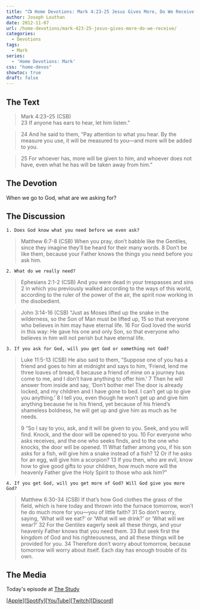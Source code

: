 ```yaml
---
title: "📺 Home Devotions: Mark 4:23-25 Jesus Gives More, Do We Receive?"
author: Joseph Louthan
date: 2012-11-07
url: /home-devotions/mark-423-25-jesus-gives-more-do-we-receive/
categories:
  - Devotions
tags:
  - Mark
series:
  - 'Home Devotions: Mark'
css: "home-devos"
showtoc: true
draft: false
---
```

## The Text
>Mark 4:23–25 (CSB)  
> 23  If anyone has ears to hear, let him listen.” 

> 24  And he said to them, “Pay attention to what you hear. By the measure you use, it will be measured to you—and more will be added to you. 

> 25  For whoever has, more will be given to him, and whoever does not have, even what he has will be taken away from him.”

## The Devotion

When we go to God, what are we asking for?

## The Discussion

```text
1. Does God know what you need before we even ask?
```

>Matthew 6:7-8 (CSB) When you pray, don’t babble like the Gentiles, since they imagine they’ll be heard for their many words. 8 Don’t be like them, because your Father knows the things you need before you ask him.

```text
2. What do we really need?
```

>Ephesians 2:1-2 (CSB) And you were dead in your trespasses and sins 2 in which you previously walked according to the ways of this world, according to the ruler of the power of the air, the spirit now working in the disobedient.

>John 3:14-16 (CSB) “Just as Moses lifted up the snake in the wilderness, so the Son of Man must be lifted up, 15 so that everyone who believes in him may have eternal life. 16 For God loved the world in this way: He gave his one and only Son, so that everyone who believes in him will not perish but have eternal life.

```text
3. If you ask for God, will you get God or something not God?
```

>Luke 11:5-13 (CSB) He also said to them, “Suppose one of you has a friend and goes to him at midnight and says to him, ‘Friend, lend me three loaves of bread, 6 because a friend of mine on a journey has come to me, and I don’t have anything to offer him.’ 7 Then he will answer from inside and say, ‘Don’t bother me! The door is already locked, and my children and I have gone to bed. I can’t get up to give you anything.’ 8 I tell you, even though he won’t get up and give him anything because he is his friend, yet because of his friend’s shameless boldness, he will get up and give him as much as he needs.
>
>9 “So I say to you, ask, and it will be given to you. Seek, and you will find. Knock, and the door will be opened to you. 10 For everyone who asks receives, and the one who seeks finds, and to the one who knocks, the door will be opened. 11 What father among you, if his son asks for a fish, will give him a snake instead of a fish? 12 Or if he asks for an egg, will give him a scorpion? 13 If you then, who are evil, know how to give good gifts to your children, how much more will the heavenly Father give the Holy Spirit to those who ask him?”

```text
4. If you get God, will you get more of God? Will God give you more God?
```

>Matthew 6:30-34 (CSB) If that’s how God clothes the grass of the field, which is here today and thrown into the furnace tomorrow, won’t he do much more for you—you of little faith? 31 So don’t worry, saying, ‘What will we eat?’ or ‘What will we drink?’ or ‘What will we wear?’ 32 For the Gentiles eagerly seek all these things, and your heavenly Father knows that you need them. 33 But seek first the kingdom of God and his righteousness, and all these things will be provided for you. 34 Therefore don’t worry about tomorrow, because tomorrow will worry about itself. Each day has enough trouble of its own.

## The Media

Today's episode at [The Study](http://study.theologic.us/podcast/home-devotions-mark-423-25-jesus-gives-more-do-we-receive)

\[[Apple](https://podcasts.apple.com/us/podcast/the-study/id1557102127)\]\[[Spotify](https://open.spotify.com/show/0Xs5qsNvWePyRqcmtOTPkR)\]\[[YouTube](http://youtube.theologic.us)\]\[[Twitch](http://twitch.theologic.us)\]\[[Discord](http://discord.theologic.us)\]
